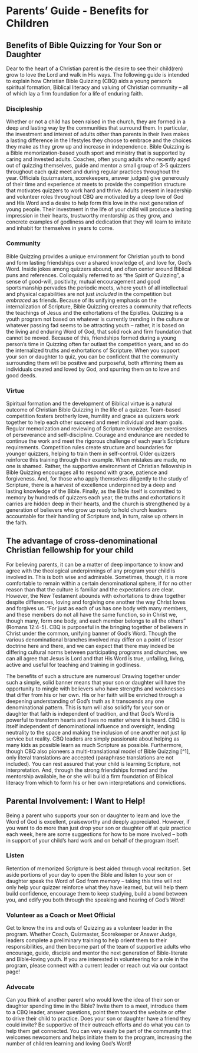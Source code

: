 # Parents’ Guide - Benefits for Children

## Benefits of Bible Quizzing for Your Son or Daughter

Dear to the heart of a Christian parent is the desire to see their child(ren) grow to love the Lord and walk in His ways. The following guide is intended to explain how Christian Bible Quizzing (CBQ) aids a young person’s spiritual formation, Biblical literacy and valuing of Christian community – all of which lay a firm foundation for a life of enduring faith.

### Discipleship

Whether or not a child has been raised in the church, they are formed in a deep and lasting way by the communities that surround them. In particular, the investment and interest of adults other than parents in their lives makes a lasting difference in the lifestyles they choose to embrace and the choices they make as they grow up and increase in independence. Bible Quizzing is a Bible memorization-based youth sport and ministry that is supported by caring and invested adults. Coaches, often young adults who recently aged out of quizzing themselves, guide and mentor a small group of 3-5 quizzers throughout each quiz meet and during regular practices throughout the year. Officials (quizmasters, scorekeepers, answer judges) give generously of their time and experience at meets to provide the competition structure that motivates quizzers to work hard and thrive. Adults present in leadership and volunteer roles throughout CBQ are motivated by a deep love of God and His Word and a desire to help form this love in the next generation of young people. Their investment in the life of your child will produce a lasting impression in their hearts, trustworthy mentorship as they grow, and concrete examples of godliness and dedication that they will learn to imitate and inhabit for themselves in years to come.

### Community

Bible Quizzing provides a unique environment for Christian youth to bond and form lasting friendships over a shared knowledge of, and love for, God’s Word. Inside jokes among quizzers abound, and often center around Biblical puns and references. Colloquially referred to as “the Spirit of Quizzing”, a sense of good-will, positivity, mutual encouragement and good sportsmanship pervades the periodic meets, where youth of all intellectual and physical capabilities are not just *included* in the competition but *embraced* as friends. Because of its unifying emphasis on the internalization of Scripture, Bible Quizzing creates a community that reflects the teachings of Jesus and the exhortations of the Epistles. Quizzing is a youth program not based on whatever is currently trending in the culture or whatever passing fad seems to be attracting youth – rather, it is based on the living and enduring Word of God, that solid rock and firm foundation that cannot be moved. Because of this, friendships formed during a young person’s time in Quizzing often far outlast the competition years, and so do the internalized truths and exhortations of Scripture. When you support your son or daughter to quiz, you can be confident that the community surrounding them will be positive and purposeful, both affirming them as individuals created and loved by God, and spurring them on to love and good deeds.

### Virtue

Spiritual formation and the development of Biblical virtue is a natural outcome of Christian Bible Quizzing in the life of a quizzer. Team-based competition fosters brotherly love, humility and grace as quizzers work together to help each other succeed and meet individual and team goals. Regular memorization and reviewing of Scripture knowledge are exercises of perseverance and self-discipline. Courage and endurance are needed to continue the work and meet the rigorous challenge of each year’s Scripture requirements. Competition rules create structure and boundaries for younger quizzers, helping to train them in self-control. Older quizzers reinforce this training through their example. When mistakes are made, no one is shamed. Rather, the supportive environment of Christian fellowship in Bible Quizzing encourages all to respond with grace, patience and forgiveness. And, for those who apply themselves diligently to the study of Scripture, there is a harvest of excellence underpinned by a deep and lasting knowledge of the Bible. Finally, as the Bible itself is committed to memory by hundreds of quizzers each year, the truths and exhortations it carries are hidden deep in their hearts, and the church is strengthened by a generation of believers who grow up ready to hold church leaders accountable for their handling of Scripture and, in turn, raise up others in the faith.

## The advantage of cross-denominational Christian fellowship for your child

For believing parents, it can be a matter of deep importance to know and agree with the theological underpinnings of any program your child is involved in. This is both wise and admirable. Sometimes, though, it is more comfortable to remain within a certain denominational sphere, if for no other reason than that the culture is familiar and the expectations are clear. However, the New Testament abounds with exhortations to draw together despite differences, loving and forgiving one another the way Christ loves and forgives us. “For just as each of us has one body with many members, and these members do not all have the same function, so in Christ we, though many, form one body, and each member belongs to all the others” (Romans 12:4-5). CBQ is purposeful in the bringing together of believers in Christ under the common, unifying banner of God’s Word. Though the various denominational branches involved may differ on a point of lesser doctrine here and there, and we can expect that there may indeed be differing cultural norms between participating programs and churches, we can all agree that Jesus is Lord and that His Word is true, unfailing, living, active and useful for teaching and training in godliness.

The benefits of such a structure are numerous! Drawing together under such a simple, solid banner means that your son or daughter will have the opportunity to mingle with believers who have strengths and weaknesses that differ from his or her own. His or her faith will be enriched through a deepening understanding of God’s truth as it transcends any one denominational pattern. This is turn will also solidify for your son or daughter that faith is independent of tradition, and that God’s Word is powerful to transform hearts and lives no matter where it is heard. CBQ is itself independent of denominational influence and oversight, lending neutrality to the space and making the inclusion of one another not just lip service but reality. CBQ leaders are simply passionate about helping as many kids as possible learn as much Scripture as possible. Furthermore, though CBQ also pioneers a multi-translational model of Bible Quizzing [^1], only literal translations are accepted (paraphrase translations are not included). You can rest assured that your child is learning Scripture, not interpretation. And, through the strong friendships formed and the mentorship available, he or she will build a firm foundation of Biblical literacy from which to form his or her own interpretations and convictions.

## Parental Involvement: I Want to Help!

Being a parent who supports your son or daughter to learn and love the Word of God is excellent, praiseworthy and deeply appreciated. However, if you want to do more than just drop your son or daughter off at quiz practice each week, here are some suggestions for how to be more involved – both in support of your child’s hard work and on behalf of the program itself.

### Listen

Retention of memorized Scripture is best aided through vocal recitation. Set aside portions of your day to open the Bible and listen to your son or daughter speak the Word of God from memory – taking this time will not only help your quizzer reinforce what they have learned, but will help them build confidence, encourage them to keep studying, build a bond between you, and edify you both through the speaking and hearing of God’s Word!

### Volunteer as a Coach or Meet Official

Get to know the ins and outs of Quizzing as a volunteer leader in the program. Whether Coach, Quizmaster, Scorekeeper or Answer Judge, leaders complete a preliminary training to help orient them to their responsibilities, and then become part of the team of supportive adults who encourage, guide, disciple and mentor the next generation of Bible-literate and Bible-loving youth. If you are interested in volunteering for a role in the program, please connect with a current leader or reach out via our contact page!

### Advocate

Can you think of another parent who would love the idea of their son or daughter spending time in the Bible? Invite them to a meet, introduce them to a CBQ leader, answer questions, point them toward the website or offer to drive their child to practice. Does your son or daughter have a friend they could invite? Be supportive of their outreach efforts and do what you can to help them get connected. You can very easily be part of the community that welcomes newcomers and helps initiate them to the program, increasing the number of children learning and loving God’s Word!
